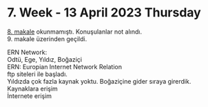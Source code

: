 # 7. Week - 13 April 2023 Thursday

[8. makale](../02-PaperReadings/Paper_08.md) okunmamıştı. Konuşulanlar not alındı.  
9. makale üzerinden geçildi.

ERN Network:  
Odtü, Ege, Yıldız, Boğaziçi  
ERN: Europian Internet Network Relation  
ftp siteleri ile başladı.  
Yıldızda çok fazla kaynak yoktu. Boğaziçine gider sıraya girerdik. Kaynaklara erişim  
İnternete erişim  
